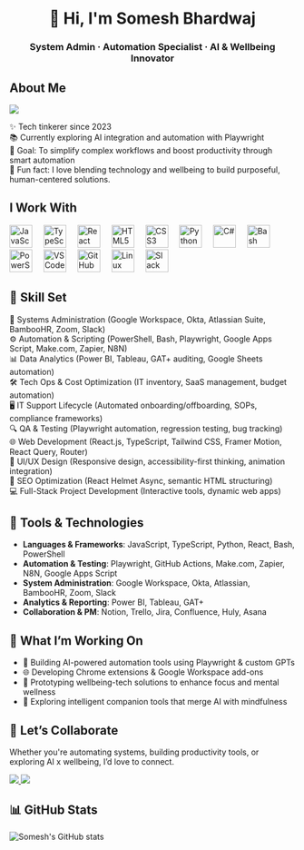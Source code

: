 <h1 align="center">👋 Hi, I'm Somesh Bhardwaj</h1>
<h3 align="center">System Admin · Automation Specialist · AI & Wellbeing Innovator</h3>

###

<h2 align="left">About Me</h2>

<a href="https://someshbhardwaj.me">
  <img src="https://img.shields.io/badge/Portfolio-000?style=for-the-badge&logo=google-chrome&logoColor=white" />
</a>

<p align="left">
✨ Tech tinkerer since 2023<br>
📚 Currently exploring AI integration and automation with Playwright<br>
🎯 Goal: To simplify complex workflows and boost productivity through smart automation<br>
🎲 Fun fact: I love blending technology and wellbeing to build purposeful, human-centered solutions.
</p>

###

<h2 align="left">I Work With</h2>

<div align="left">
  <img src="https://cdn.jsdelivr.net/gh/devicons/devicon/icons/javascript/javascript-original.svg" height="40" alt="JavaScript" />
  <img width="12" />
  <img src="https://cdn.jsdelivr.net/gh/devicons/devicon/icons/typescript/typescript-original.svg" height="40" alt="TypeScript" />
  <img width="12" />
  <img src="https://cdn.jsdelivr.net/gh/devicons/devicon/icons/react/react-original.svg" height="40" alt="React" />
  <img width="12" />
  <img src="https://cdn.jsdelivr.net/gh/devicons/devicon/icons/html5/html5-original.svg" height="40" alt="HTML5" />
  <img width="12" />
  <img src="https://cdn.jsdelivr.net/gh/devicons/devicon/icons/css3/css3-original.svg" height="40" alt="CSS3" />
  <img width="12" />
  <img src="https://cdn.jsdelivr.net/gh/devicons/devicon/icons/python/python-original.svg" height="40" alt="Python" />
  <img width="12" />
  <img src="https://cdn.jsdelivr.net/gh/devicons/devicon/icons/csharp/csharp-original.svg" height="40" alt="C#" />
  <img width="12" />
  <img src="https://cdn.jsdelivr.net/gh/devicons/devicon/icons/bash/bash-original.svg" height="40" alt="Bash" />
  <img width="12" />
  <img src="https://cdn.jsdelivr.net/gh/devicons/devicon/icons/powershell/powershell-original.svg" height="40" alt="PowerShell" />
  <img width="12" />
  <img src="https://cdn.jsdelivr.net/gh/devicons/devicon/icons/vscode/vscode-original.svg" height="40" alt="VSCode" />
  <img width="12" />
  <img src="https://cdn.jsdelivr.net/gh/devicons/devicon/icons/github/github-original.svg" height="40" alt="GitHub" />
  <img width="12" />
  <img src="https://cdn.jsdelivr.net/gh/devicons/devicon/icons/linux/linux-original.svg" height="40" alt="Linux" />
  <img width="12" />
  <img src="https://cdn.jsdelivr.net/gh/devicons/devicon/icons/slack/slack-original.svg" height="40" alt="Slack" />
</div>

###

<h2 align="left">🧠 Skill Set</h2>

<p align="left">
🔧 Systems Administration (Google Workspace, Okta, Atlassian Suite, BambooHR, Zoom, Slack)<br>
⚙️ Automation & Scripting (PowerShell, Bash, Playwright, Google Apps Script, Make.com, Zapier, N8N)<br>
📊 Data Analytics (Power BI, Tableau, GAT+ auditing, Google Sheets automation)<br>
🛠️ Tech Ops & Cost Optimization (IT inventory, SaaS management, budget automation)<br>
🖥️ IT Support Lifecycle (Automated onboarding/offboarding, SOPs, compliance frameworks)<br>
🔍 QA & Testing (Playwright automation, regression testing, bug tracking)<br>
🌐 Web Development (React.js, TypeScript, Tailwind CSS, Framer Motion, React Query, Router)<br>
🎨 UI/UX Design (Responsive design, accessibility-first thinking, animation integration)<br>
🚀 SEO Optimization (React Helmet Async, semantic HTML structuring)<br>
💻 Full-Stack Project Development (Interactive tools, dynamic web apps)
</p>

###

<h2 align="left">🧰 Tools & Technologies</h2>

- **Languages & Frameworks**: JavaScript, TypeScript, Python, React, Bash, PowerShell  
- **Automation & Testing**: Playwright, GitHub Actions, Make.com, Zapier, N8N, Google Apps Script  
- **System Administration**: Google Workspace, Okta, Atlassian, BambooHR, Zoom, Slack  
- **Analytics & Reporting**: Power BI, Tableau, GAT+  
- **Collaboration & PM**: Notion, Trello, Jira, Confluence, Huly, Asana

###

<h2 align="left">🚀 What I’m Working On</h2>

- 🤖 Building AI-powered automation tools using Playwright & custom GPTs  
- 🌐 Developing Chrome extensions & Google Workspace add-ons  
- 🧘 Prototyping wellbeing-tech solutions to enhance focus and mental wellness  
- 💬 Exploring intelligent companion tools that merge AI with mindfulness

###

<h2 align="left">🤝 Let’s Collaborate</h2>

<p align="left">
Whether you're automating systems, building productivity tools, or exploring AI x wellbeing, I’d love to connect.
</p>

<p align="left">
  <a href="mailto:ITDeveloper06@gmail.com">
    <img src="https://img.shields.io/badge/Email-D14836?style=for-the-badge&logo=gmail&logoColor=white" />
  </a>
  <a href="https://www.linkedin.com/in/ersomeshbhardwaj/">
    <img src="https://img.shields.io/badge/LinkedIn-0077B5?style=for-the-badge&logo=linkedin&logoColor=white" />
  </a>
</p>

###

<h2 align="left">📊 GitHub Stats</h2>

![Somesh's GitHub stats](https://github-readme-stats.vercel.app/api?username=Dev-Somesh&show_icons=true&theme=radical)
